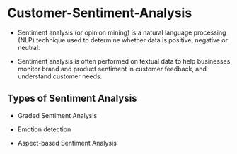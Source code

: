 # Customer-Sentiment-Analysis

-   Sentiment analysis (or opinion mining) is a natural language processing (NLP) technique used to determine whether data is positive, negative or neutral.
    
-   Sentiment analysis is often performed on textual data to help businesses monitor brand and product sentiment in customer feedback, and understand customer needs.

## Types of Sentiment Analysis

-   Graded Sentiment Analysis
    
-   Emotion detection
    
-   Aspect-based Sentiment Analysis
